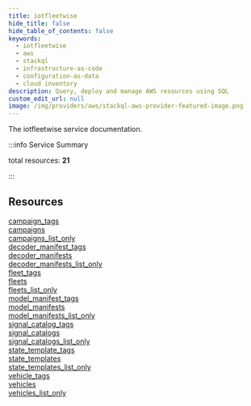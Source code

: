 ```yaml
---
title: iotfleetwise
hide_title: false
hide_table_of_contents: false
keywords:
  - iotfleetwise
  - aws
  - stackql
  - infrastructure-as-code
  - configuration-as-data
  - cloud inventory
description: Query, deploy and manage AWS resources using SQL
custom_edit_url: null
image: /img/providers/aws/stackql-aws-provider-featured-image.png
---
```


The iotfleetwise service documentation.

:::info Service Summary

<div class="row">
<div class="providerDocColumn">
<span>total resources:&nbsp;<b>21</b></span><br />
</div>
</div>

:::

## Resources
<div class="row">
<div class="providerDocColumn">
<a href="/providers/aws/iotfleetwise/campaign_tags/">campaign_tags</a><br />
<a href="/providers/aws/iotfleetwise/campaigns/">campaigns</a><br />
<a href="/providers/aws/iotfleetwise/campaigns_list_only/">campaigns_list_only</a><br />
<a href="/providers/aws/iotfleetwise/decoder_manifest_tags/">decoder_manifest_tags</a><br />
<a href="/providers/aws/iotfleetwise/decoder_manifests/">decoder_manifests</a><br />
<a href="/providers/aws/iotfleetwise/decoder_manifests_list_only/">decoder_manifests_list_only</a><br />
<a href="/providers/aws/iotfleetwise/fleet_tags/">fleet_tags</a><br />
<a href="/providers/aws/iotfleetwise/fleets/">fleets</a><br />
<a href="/providers/aws/iotfleetwise/fleets_list_only/">fleets_list_only</a><br />
<a href="/providers/aws/iotfleetwise/model_manifest_tags/">model_manifest_tags</a><br />
<a href="/providers/aws/iotfleetwise/model_manifests/">model_manifests</a>
</div>
<div class="providerDocColumn">
<a href="/providers/aws/iotfleetwise/model_manifests_list_only/">model_manifests_list_only</a><br />
<a href="/providers/aws/iotfleetwise/signal_catalog_tags/">signal_catalog_tags</a><br />
<a href="/providers/aws/iotfleetwise/signal_catalogs/">signal_catalogs</a><br />
<a href="/providers/aws/iotfleetwise/signal_catalogs_list_only/">signal_catalogs_list_only</a><br />
<a href="/providers/aws/iotfleetwise/state_template_tags/">state_template_tags</a><br />
<a href="/providers/aws/iotfleetwise/state_templates/">state_templates</a><br />
<a href="/providers/aws/iotfleetwise/state_templates_list_only/">state_templates_list_only</a><br />
<a href="/providers/aws/iotfleetwise/vehicle_tags/">vehicle_tags</a><br />
<a href="/providers/aws/iotfleetwise/vehicles/">vehicles</a><br />
<a href="/providers/aws/iotfleetwise/vehicles_list_only/">vehicles_list_only</a>
</div>
</div>